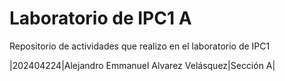 # Laboratorio de IPC1 A 
 
Repositorio de actividades que realizo en el laboratorio de IPC1 
 
|202404224|Alejandro Emmanuel Alvarez Velásquez|Sección A| 
